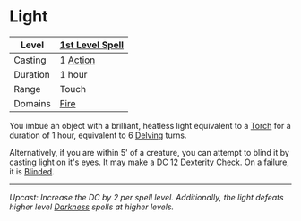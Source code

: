 # Light

| Level    | [1st Level Spell](1st%20Level%20Spells.md)                                           |
| -------- | --------------------------------------------------- |
| Casting  | 1 [Action](../../../../Game%20Procedures/Action.md) |
| Duration | 1 hour                                              |
| Range    | Touch                                               |
| Domains  | [Fire](../../../Spell%20Domains/Fire.md)            |

You imbue an object with a brilliant, heatless light equivalent to a [Torch](../../../../Items/Individual%20Item%20Cards/Gear/1%20Coin/Torch.md) for a duration of 1 hour, equivalent to 6 [Delving](../../../../Game%20Procedures/Delving.md) turns.

Alternatively, if you are within 5' of a creature, you can attempt to blind it by casting light on it's eyes. It may make a [DC](../../../../Game%20Procedures/DC.md) 12 [Dexterity](../../../../Player%20Characters/Chosen%20Statistics/Dexterity.md) [Check](../../../../Game%20Procedures/Check.md). On a failure, it is [Blinded](../../../../Conditions/Blinded.md).

---
*Upcast: Increase the DC by 2 per spell level. Additionally, the light defeats higher level [Darkness](../Level%202/Darkness.md) spells at higher levels.*

